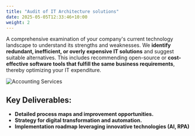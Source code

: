 ```yaml
---
title: "Audit of IT Architecture solutions"
date: 2025-05-05T12:33:46+10:00
weight: 2
---
```

A comprehensive examination of your company's current technology landscape to understand its strengths and weaknesses. We **identify redundant, inefficient, or overly expensive IT solutions** and suggest suitable alternatives. This includes recommending open-source or **cost-effective software tools that fulfill the same business requirements**, thereby optimizing your IT expenditure.

![Accounting Services](/images/austin-distel-nGc5RT2HmF0-unsplash.jpg)

## Key Deliverables:
- **Detailed process maps and improvement opportunities.**
- **Strategy for digital transformation and automation.**
- **Implementation roadmap leveraging innovative technologies (AI, RPA)**

